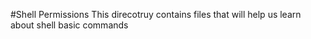 #Shell Permissions
This direcotruy contains files that will help us learn about shell basic commands

